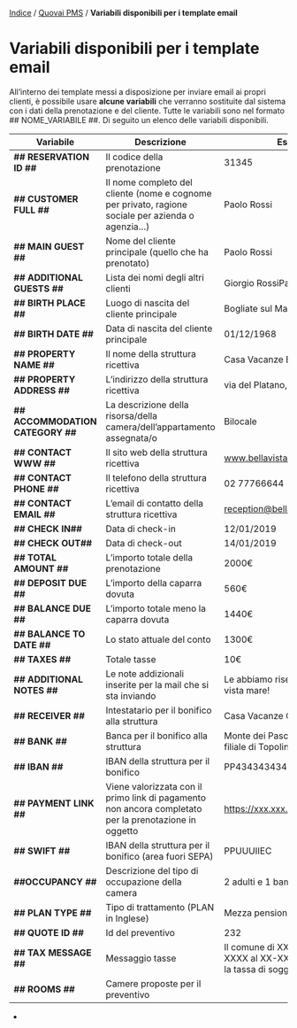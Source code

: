 [Indice](index.md) / [Quovai PMS](quovai-pms-it.md) / **Variabili disponibili per i template email**

# Variabili disponibili per i template email

All’interno dei template messi a disposizione per inviare email ai propri clienti, è possibile usare **alcune variabili** che verranno sostituite dal sistema con i dati della prenotazione e del cliente. Tutte le variabili sono nel formato ## NOME_VARIABILE ##. Di seguito un elenco delle variabili disponibili.

 

| Variabile                        | **Descrizione**                                              | **Esempio**                                                  |
| -------------------------------- | ------------------------------------------------------------ | ------------------------------------------------------------ |
| **## RESERVATION ID ##**         | Il codice della prenotazione                                 | 31345                                                        |
| **## CUSTOMER FULL ##**          | Il nome completo del cliente (nome e cognome per privato, ragione sociale per azienda o agenzia…) | Paolo Rossi                                                  |
| **## MAIN GUEST ##**             | Nome del cliente principale (quello che ha prenotato)        | Paolo Rossi                                                  |
| **## ADDITIONAL GUESTS ##**      | Lista dei nomi degli altri clienti                           | Giorgio RossiPaolina Rossi                                   |
| **## BIRTH PLACE ##**            | Luogo di nascita del cliente principale                      | Bogliate sul Mambro                                          |
| **## BIRTH DATE ##**             | Data di nascita del cliente principale                       | 01/12/1968                                                   |
| **## PROPERTY NAME ##**          | Il nome della struttura ricettiva                            | Casa Vacanze Bellavista                                      |
| **## PROPERTY ADDRESS ##**       | L’indirizzo della struttura ricettiva                        | via del Platano, 25 - Paperopoli                             |
| **## ACCOMMODATION CATEGORY ##** | La descrizione della risorsa/della camera/dell’appartamento assegnata/o | Bilocale                                                     |
| **## CONTACT WWW ##**            | Il sito web della struttura ricettiva                        | www.bellavista.it                                            |
| **## CONTACT PHONE ##**          | Il telefono della struttura ricettiva                        | 02 77766644                                                  |
| **## CONTACT EMAIL ##**          | L’email di contatto della struttura ricettiva                | reception@bellavista.it                                      |
| **## CHECK IN##**                | Data di check-in                                             | 12/01/2019                                                   |
| **## CHECK OUT##**               | Data di check-out                                            | 14/01/2019                                                   |
| **## TOTAL AMOUNT ##**           | L’importo totale della prenotazione                          | 2000€                                                        |
| **## DEPOSIT DUE ##**            | L’importo della caparra dovuta                               | 560€                                                         |
| **## BALANCE DUE ##**            | L’importo totale meno la caparra dovuta                      | 1440€                                                        |
| **## BALANCE TO DATE ##**        | Lo stato attuale del conto                                   | 1300€                                                        |
| **## TAXES ##**                  | Totale tasse                                                 | 10€                                                          |
| **## ADDITIONAL NOTES ##**       | Le note addizionali inserite per la mail che si sta inviando | Le abbiamo riservato un trilocale vista mare!                |
| **## RECEIVER ##**               | Intestatario per il bonifico alla struttura                  | Casa Vacanze Quovai S.p.A                                    |
| **## BANK ##**                   | Banca per il bonifico alla struttura                         | Monte dei Paschi di Paperopoli filiale di Topolinia          |
| **## IBAN ##**                   | IBAN della struttura per il bonifico                         | PP43434343432899848849398                                    |
| **## PAYMENT LINK ##**           | Viene valorizzata con il primo link di pagamento non ancora completato per la prenotazione in oggetto | https://xxx.xxx.xxx/xxxx                                     |
| **## SWIFT ##**                  | IBAN della struttura per il bonifico (area fuori SEPA)       | PPUUUIIEC                                                    |
| **##OCCUPANCY ##**               | Descrizione del tipo di occupazione della camera             | 2 adulti e 1 bambino                                         |
| **## PLAN TYPE ##**              | Tipo di trattamento (PLAN in Inglese)                        | Mezza pensione                                               |
| **## QUOTE ID ##**               | Id del preventivo                                            | 232                                                          |
| **## TAX MESSAGE ##**            | Messaggio tasse                                              | Il comune di XXXX dal XX-XX-XXXX al XX-XX-XXXX è in vigore la tassa di soggiorno ... etc... |
| **## ROOMS ##**                  | Camere proposte per il preventivo                            |                                                              |

-  